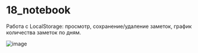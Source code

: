 # 18_notebook
Работа с LocalStorage: просмотр, сохранение/удаление заметок, график количества заметок по дням.

![image](https://user-images.githubusercontent.com/61882557/190474311-bfcb033e-a294-4a4b-893f-2dd19ce6a9d5.png)
